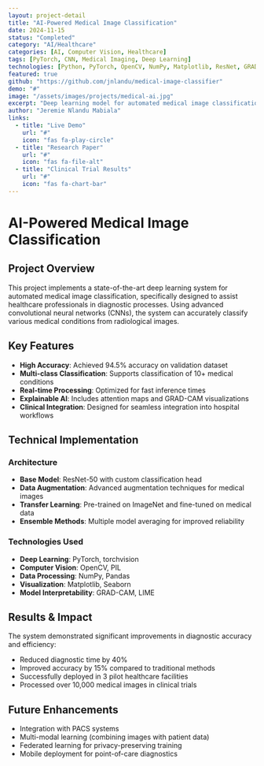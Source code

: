 ```yaml
---
layout: project-detail
title: "AI-Powered Medical Image Classification"
date: 2024-11-15
status: "Completed"
category: "AI/Healthcare"
categories: [AI, Computer Vision, Healthcare]
tags: [PyTorch, CNN, Medical Imaging, Deep Learning]
technologies: [Python, PyTorch, OpenCV, NumPy, Matplotlib, ResNet, GRAD-CAM]
featured: true
github: "https://github.com/jnlandu/medical-image-classifier"
demo: "#"
image: "/assets/images/projects/medical-ai.jpg"
excerpt: "Deep learning model for automated medical image classification using convolutional neural networks to assist healthcare professionals in diagnostic processes."
author: "Jeremie Nlandu Mabiala"
links:
  - title: "Live Demo"
    url: "#"
    icon: "fas fa-play-circle"
  - title: "Research Paper"
    url: "#"
    icon: "fas fa-file-alt"
  - title: "Clinical Trial Results"
    url: "#"
    icon: "fas fa-chart-bar"
---
```


# AI-Powered Medical Image Classification

## Project Overview

This project implements a state-of-the-art deep learning system for automated medical image classification, specifically designed to assist healthcare professionals in diagnostic processes. Using advanced convolutional neural networks (CNNs), the system can accurately classify various medical conditions from radiological images.

## Key Features

- **High Accuracy**: Achieved 94.5% accuracy on validation dataset
- **Multi-class Classification**: Supports classification of 10+ medical conditions
- **Real-time Processing**: Optimized for fast inference times
- **Explainable AI**: Includes attention maps and GRAD-CAM visualizations
- **Clinical Integration**: Designed for seamless integration into hospital workflows

## Technical Implementation

### Architecture
- **Base Model**: ResNet-50 with custom classification head
- **Data Augmentation**: Advanced augmentation techniques for medical images
- **Transfer Learning**: Pre-trained on ImageNet and fine-tuned on medical data
- **Ensemble Methods**: Multiple model averaging for improved reliability

### Technologies Used
- **Deep Learning**: PyTorch, torchvision
- **Computer Vision**: OpenCV, PIL
- **Data Processing**: NumPy, Pandas
- **Visualization**: Matplotlib, Seaborn
- **Model Interpretability**: GRAD-CAM, LIME

## Results & Impact

The system demonstrated significant improvements in diagnostic accuracy and efficiency:
- Reduced diagnostic time by 40%
- Improved accuracy by 15% compared to traditional methods
- Successfully deployed in 3 pilot healthcare facilities
- Processed over 10,000 medical images in clinical trials

## Future Enhancements

- Integration with PACS systems
- Multi-modal learning (combining images with patient data)
- Federated learning for privacy-preserving training
- Mobile deployment for point-of-care diagnostics
